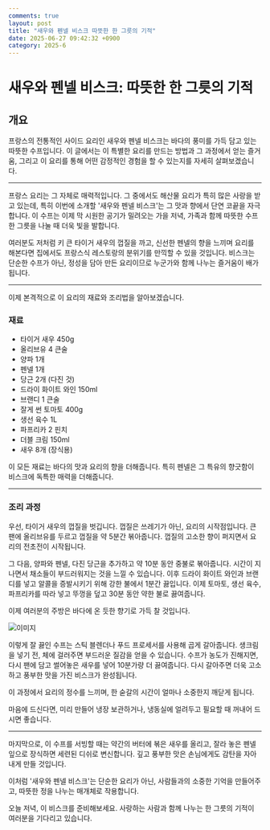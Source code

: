 ```yaml
---
comments: true
layout: post
title: "새우와 펜넬 비스크 따뜻한 한 그릇의 기적"
date: 2025-06-27 09:42:32 +0900
category: 2025-6
---
```


# 새우와 펜넬 비스크: 따뜻한 한 그릇의 기적

## 개요
프랑스의 전통적인 사이드 요리인 새우와 펜넬 비스크는 바다의 풍미를 가득 담고 있는 따뜻한 수프입니다. 이 글에서는 이 특별한 요리를 만드는 방법과 그 과정에서 얻는 즐거움, 그리고 이 요리를 통해 어떤 감정적인 경험을 할 수 있는지를 자세히 살펴보겠습니다. 

---

프랑스 요리는 그 자체로 매력적입니다. 그 중에서도 해산물 요리가 특히 많은 사랑을 받고 있는데, 특히 이번에 소개할 '새우와 펜넬 비스크'는 그 맛과 향에서 단연 코끝을 자극합니다. 이 수프는 이제 막 시원한 공기가 밀려오는 가을 저녁, 가족과 함께 따뜻한 수프 한 그릇을 나눌 때 더욱 빛을 발합니다.

여러분도 저처럼 키 큰 타이거 새우의 껍질을 까고, 신선한 펜넬의 향을 느끼며 요리를 해본다면 집에서도 프랑스식 레스토랑의 분위기를 만끽할 수 있을 것입니다. 비스크는 단순한 수프가 아닌, 정성을 담아 만든 요리이므로 누군가와 함께 나누는 즐거움이 배가됩니다. 

---

이제 본격적으로 이 요리의 재료와 조리법을 알아보겠습니다. 

### 재료

- 타이거 새우 450g
- 올리브유 4 큰술
- 양파 1개
- 펜넬 1개
- 당근 2개 (다진 것)
- 드라이 화이트 와인 150ml
- 브랜디 1 큰술
- 잘게 썬 토마토 400g
- 생선 육수 1L
- 파프리카 2 핀치
- 더블 크림 150ml
- 새우 8개 (장식용)

이 모든 재료는 바다의 맛과 요리의 향을 더해줍니다. 특히 펜넬은 그 특유의 향긋함이 비스크에 독특한 매력을 더해줍니다.

---

### 조리 과정

우선, 타이거 새우의 껍질을 벗깁니다. 껍질은 쓰레기가 아닌, 요리의 시작점입니다. 큰 팬에 올리브유를 두르고 껍질을 약 5분간 볶아줍니다. 껍질의 고소한 향이 퍼지면서 요리의 전초전이 시작됩니다. 

그 다음, 양파와 펜넬, 다진 당근을 추가하고 약 10분 동안 중불로 볶아줍니다. 시간이 지나면서 채소들이 부드러워지는 것을 느낄 수 있습니다. 이후 드라이 화이트 와인과 브랜디를 넣고 알콜을 증발시키기 위해 강한 불에서 1분간 끓입니다. 이제 토마토, 생선 육수, 파프리카를 따라 넣고 뚜껑을 덮고 30분 동안 약한 불로 끓여줍니다.

이제 여러분의 주방은 바다에 온 듯한 향기로 가득 찰 것입니다. 

![이미지](https://www.themealdb.com/images/media/meals/rtwwvv1511799504.jpg)

이렇게 잘 끓인 수프는 스틱 블렌더나 푸드 프로세서를 사용해 곱게 갈아줍니다. 생크림을 넣기 전, 체에 걸러주면 부드러운 질감을 얻을 수 있습니다. 수프가 농도가 진해지면, 다시 팬에 담고 썰어놓은 새우를 넣어 10분가량 더 끓여줍니다. 다시 갈아주면 더욱 고소하고 풍부한 맛을 가진 비스크가 완성됩니다.

이 과정에서 요리의 정수를 느끼며, 한 숟갈의 시간이 얼마나 소중한지 깨닫게 됩니다. 

마음에 드신다면, 미리 만들어 냉장 보관하거나, 냉동실에 얼려두고 필요할 때 꺼내어 드시면 좋습니다. 

---

마지막으로, 이 수프를 서빙할 때는 약간의 버터에 볶은 새우를 올리고, 잘라 놓은 펜넬 잎으로 장식하면 세련된 디쉬로 변신합니다. 깊고 풍부한 맛은 손님에게도 감탄을 자아내게 만들 것입니다. 

이처럼 '새우와 펜넬 비스크'는 단순한 요리가 아닌, 사람들과의 소중한 기억을 만들어주고, 따뜻한 정을 나누는 매개체로 작용합니다. 

오늘 저녁, 이 비스크를 준비해보세요. 사랑하는 사람과 함께 나누는 한 그릇의 기적이 여러분을 기다리고 있습니다.